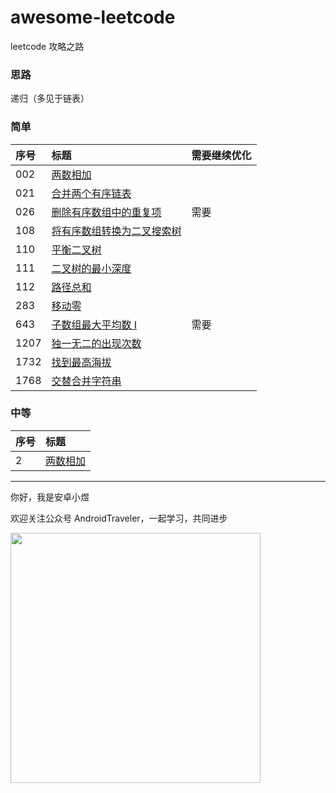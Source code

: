 # awesome-leetcode
leetcode 攻略之路

### 思路
递归（多见于链表）

### 简单

| 序号          | 标题                             | 需要继续优化       |
|:------------|:-------------------------------|:-------------|
| 002         | [两数相加](./java/002.md)          |
| 021         | [合并两个有序链表](./java/021.md)      |
| 026         | [删除有序数组中的重复项](./java/026.md)   | 需要 |
| 108         | [将有序数组转换为二叉搜索树](./java/108.md) |
| 110         | [平衡二叉树](./java/110.md)         |
| 111         | [二叉树的最小深度](./java/111.md)      |
| 112         | [路径总和](./java/112.md)          |
| 283         | [移动零](./java/283.md)           |
| 643         | [子数组最大平均数 I](./java/643.md)    |需要|
| 1207        | [独一无二的出现次数](./java/1207.md)    |
| 1732        | [找到最高海拔](./java/1732.md)       |
| 1768        | [交替合并字符串](./java/1768.md)      |



### 中等

| 序号 | 标题                                     |
| :--- | :--------------------------------       |
| 2    | [两数相加](./java/002.md)                 |


<hr/>

你好，我是安卓小煜

欢迎关注公众号 AndroidTraveler，一起学习，共同进步

<img src="./res/image/wechat_official_account.jpg" width="400"/>
